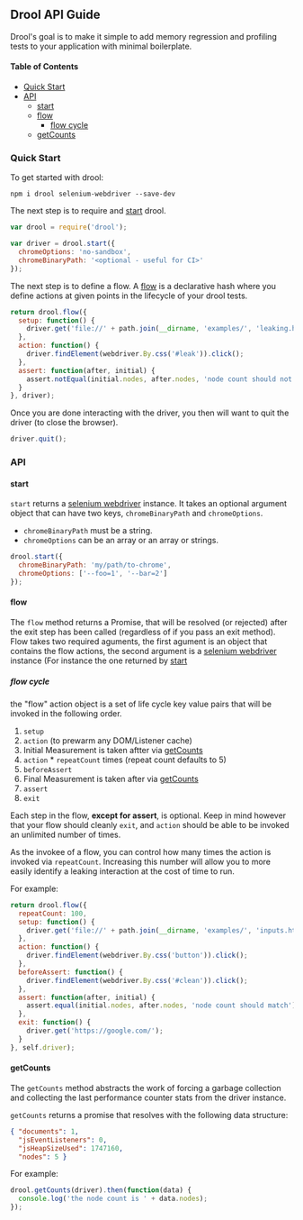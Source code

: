 ## Drool API Guide

Drool's goal is to make it simple to add memory regression and profiling tests to your application with minimal boilerplate.

#### Table of Contents

* [Quick Start](#quick-start)
* [API](#api)
  * [start](#start)
  * [flow](#flow)
    * [flow cycle](#flow-cycle)
  * [getCounts](#getcounts)

### Quick Start

To get started with drool:

    npm i drool selenium-webdriver --save-dev

The next step is to require and [start](#start) drool.

```js
var drool = require('drool');

var driver = drool.start({
  chromeOptions: 'no-sandbox',
  chromeBinaryPath: '<optional - useful for CI>'
});
```

The next step is to define a flow. A [flow](#flow) is a declarative hash where you define actions at given points in the lifecycle of your drool tests.

```js
return drool.flow({
  setup: function() {
    driver.get('file://' + path.join(__dirname, 'examples/', 'leaking.html'));
  },
  action: function() {
    driver.findElement(webdriver.By.css('#leak')).click();
  },
  assert: function(after, initial) {
    assert.notEqual(initial.nodes, after.nodes, 'node count should not match');
  }
}, driver);
```

Once you are done interacting with the driver, you then will want to quit the driver (to close the browser).

```js
driver.quit();
```

### API

#### start

`start` returns a [selenium webdriver](http://selenium.googlecode.com/git/docs/api/javascript/module_selenium-webdriver.html) instance. It takes an optional argument object that can have two keys, `chromeBinaryPath` and `chromeOptions`.

* `chromeBinaryPath` must be a string.
* `chromeOptions` can be an array or an array or strings.

```js
drool.start({
  chromeBinaryPath: 'my/path/to-chrome',
  chromeOptions: ['--foo=1', '--bar=2']
});
```

#### flow

The `flow` method returns a Promise, that will be resolved (or rejected) after the exit step has been called (regardless of if you pass an exit method). Flow takes two required aguments, the first agument is an object that contains the flow actions, the second argument is a [selenium webdriver](http://selenium.googlecode.com/git/docs/api/javascript/module_selenium-webdriver.html) instance (For instance the one returned by [start](#start)

##### flow cycle

the "flow" action object is a set of life cycle key value pairs that will be invoked in the following order.

1. `setup`
2. `action` (to prewarm any DOM/Listener cache)
3. Initial Measurement is taken aftter via [getCounts](#getcounts)
4. `action` * `repeatCount` times (repeat count defaults to 5)
5. `beforeAssert`
6. Final Measurement is taken after via [getCounts](#getcounts)
7. `assert`
8. `exit`

Each step in the flow, **except for assert**, is optional. Keep in mind however that your flow should cleanly `exit`, and `action` should be able to be invoked an unlimited number of times.

As the invokee of a flow, you can control how many times the action is invoked via `repeatCount`. Increasing this number will allow you to more easily identify a leaking interaction at the cost of time to run.

For example:

```js
return drool.flow({
  repeatCount: 100,
  setup: function() {
    driver.get('file://' + path.join(__dirname, 'examples/', 'inputs.html'));
  },
  action: function() {
    driver.findElement(webdriver.By.css('button')).click();
  },
  beforeAssert: function() {
    driver.findElement(webdriver.By.css('#clean')).click();
  },
  assert: function(after, initial) {
    assert.equal(initial.nodes, after.nodes, 'node count should match');
  },
  exit: function() {
    driver.get('https://google.com/');
  }
}, self.driver);
```

#### getCounts

The `getCounts` method abstracts the work of forcing a garbage collection and collecting the last performance counter stats from the driver instance.

`getCounts` returns a promise that resolves with the following data structure:

```json
{ "documents": 1,
  "jsEventListeners": 0,
  "jsHeapSizeUsed": 1747160,
  "nodes": 5 }
```

For example:

```js
drool.getCounts(driver).then(function(data) {
  console.log('the node count is ' + data.nodes);
});
```
